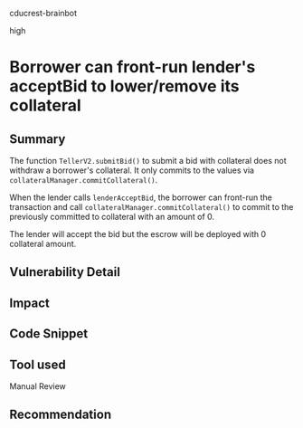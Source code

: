 cducrest-brainbot

high

# Borrower can front-run lender's acceptBid to lower/remove its collateral

## Summary

The function `TellerV2.submitBid()` to submit a bid with collateral does not withdraw a borrower's collateral. It only commits to the values via `collateralManager.commitCollateral()`.

When the lender calls `lenderAcceptBid`, the borrower can front-run the transaction and call `collateralManager.commitCollateral()` to commit to the previously committed to collateral with an amount of 0.

The lender will accept the bid but the escrow will be deployed with 0 collateral amount.

## Vulnerability Detail

## Impact

## Code Snippet

## Tool used

Manual Review

## Recommendation
